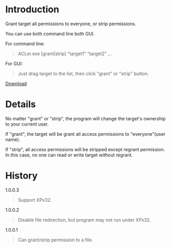 # Introduction #

Grant target all permissions to everyone, or strip permissions.

You can use both command line both GUI.

For command line:
> ACLer.exe   [grant|strip]   "target1"   "target2"   ...

For GUI:
> Just drag target to the list, then click "grant" or "strip" button.

[Download](https://walfud.googlecode.com/svn/trunk/wApp/bin/ACLer.exe)

# Details #

No matter "grant" or "strip", the program will change the target's ownership to your current user.

If "grant", the target will be grant all access permissions to "everyone"(user name).

If "strip", all access permissions will be stripped except regrant permission. In this case, no one can read or write target without regrant.

# History #

1.0.0.3
> Support XPx32.

1.0.0.2
> Disable file redirection, but program may not run under XPx32.

1.0.0.1
> Can grant/strip permission to a file.
